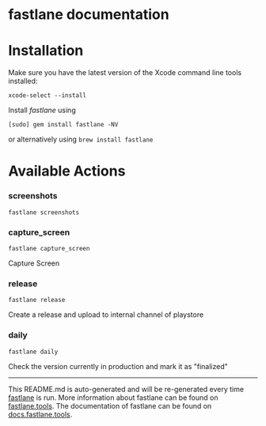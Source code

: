 fastlane documentation
================
# Installation

Make sure you have the latest version of the Xcode command line tools installed:

```
xcode-select --install
```

Install _fastlane_ using
```
[sudo] gem install fastlane -NV
```
or alternatively using `brew install fastlane`

# Available Actions
### screenshots
```
fastlane screenshots
```

### capture_screen
```
fastlane capture_screen
```
Capture Screen
### release
```
fastlane release
```
Create a release and upload to internal channel of playstore
### daily
```
fastlane daily
```
Check the version currently in production and mark it as "finalized"

----

This README.md is auto-generated and will be re-generated every time [fastlane](https://fastlane.tools) is run.
More information about fastlane can be found on [fastlane.tools](https://fastlane.tools).
The documentation of fastlane can be found on [docs.fastlane.tools](https://docs.fastlane.tools).
